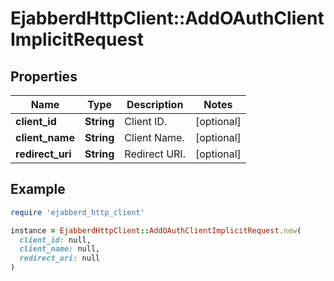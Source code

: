 # EjabberdHttpClient::AddOAuthClientImplicitRequest

## Properties

| Name | Type | Description | Notes |
| ---- | ---- | ----------- | ----- |
| **client_id** | **String** | Client ID. | [optional] |
| **client_name** | **String** | Client Name. | [optional] |
| **redirect_uri** | **String** | Redirect URI. | [optional] |

## Example

```ruby
require 'ejabberd_http_client'

instance = EjabberdHttpClient::AddOAuthClientImplicitRequest.new(
  client_id: null,
  client_name: null,
  redirect_uri: null
)
```

